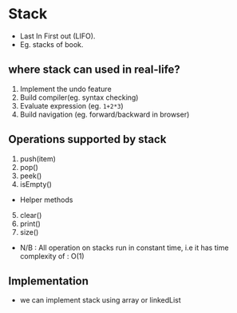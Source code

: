 # Stack

- Last In First out (LIFO).
- Eg. stacks of book.

## where stack can used in real-life?

1. Implement the undo feature
2. Build compiler(eg. syntax checking)
3. Evaluate expression (eg. `1+2*3`)
4. Build navigation (eg. forward/backward in browser)

## Operations supported by stack

1. push(item)
2. pop()
3. peek()
4. isEmpty()

- Helper methods

5. clear()
6. print()
7. size()

- N/B : All operation on stacks run in constant time, i.e it has time complexity of : O(1)

## Implementation

- we can implement stack using array or linkedList
